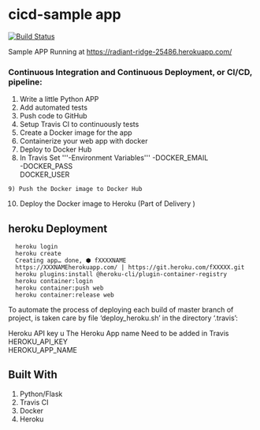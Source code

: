 # cicd-sample app

[![Build Status](https://travis-ci.org/madhushesharam/cicd-news-app.svg)](https://travis-ci.org/madhushesharam/cicd-news-app)


Sample APP Running at 
https://radiant-ridge-25486.herokuapp.com/

### Continuous Integration and Continuous Deployment, or CI/CD, pipeline:
   
   1) Write a little Python APP
   2) Add  automated tests 
   3) Push  code to GitHub
   4) Setup Travis CI to continuously tests
   5) Create a Docker image for the  app
   6) Containerize your web app with docker
   7) Deploy to Docker Hub
   8) In Travis Set 
         '''-Environment Variables''' 
         -DOCKER_EMAIL  
         -DOCKER_PASS  
          DOCKER_USER  
 

    9) Push the Docker image to Docker Hub
   10) Deploy the Docker image to Heroku (Part of Delivery )

   ## heroku Deployment
      heroku login
      heroku create
      Creating app… done, ⬢ fXXXXNAME
      https://XXXNAMEherokuapp.com/ | https://git.heroku.com/fXXXXX.git
      heroku plugins:install @heroku-cli/plugin-container-registry
      heroku container:login
      heroku container:push web
      heroku container:release web

   To automate the process of deploying each build of master branch of  project, is taken care by  file  ‘deploy_heroku.sh’ in the directory ‘.travis’:

   Heroku API key u The Heroku App name Need to be added in Travis
   HEROKU_API_KEY  
   HEROKU_APP_NAME  






## Built With
   1) Python/Flask
   2) Travis CI
   3) Docker
   4) Heroku
   


